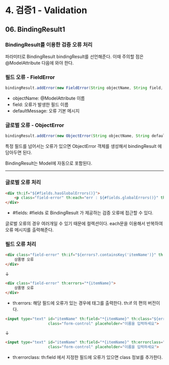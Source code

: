 # 4. 검증1 - Validation
## 06. BindingResult1
### BindingResult를 이용한 검증 오류 처리
파라미터로 BindingResult bindingResult를 선언해준다.
이때 주의할 점은 @ModelAttribute 다음에 와야 한다.

### 필드 오류 - FieldError
```java
bindingResult.addError(new FieldError(String objectName, String field, String defaultMessage));
```
- objectName: @ModelAttribute 이름
- field: 오류가 발생한 필드 이름
- defaultMessage: 오류 기본 메시지

### 글로벌 오류 - ObjectError
```java
bindingResult.addError(new ObjectError(String objectName, String defaultMessage));
```
특정 필드를 넘어서는 오류가 있으면 ObjectError 객체를 생성해서 bindingResult 에 담아두면 된다.

BindingResult는 Model에 자동으로 포함된다.

***
### 글로벌 오류 처리
```html
<div th:if="${#fields.hasGlobalErrors()}">
    <p class="field-error" th:each="err : ${#fields.globalErrors()}" th:text="${err}">전체 오류 메시지</p>
</div>
```
- #fields: #fields 로 BindingResult 가 제공하는 검증 오류에 접근할 수 있다.

글로벌 오류의 경우 여러개일 수 있기 때문에 컬렉션이다. each문을 이용해서 반복하여 오류 메시지를 출력해준다.

### 필드 오류 처리
```html
<div class="field-error" th:if="${errors?.containsKey('itemName')}" th:text="${errors['itemName']}">
    상품명 오류
</div>
```
↓
```html
<div class="field-error" th:errors="*{itemName}">
    상품명 오류
</div>
```
- th:errors: 해당 필드에 오류가 있는 경우에 태그를 출력한다. th:if 의 편의 버전이다.

```html
<input type="text" id="itemName" th:field="*{itemName}" th:class="${errors?.containsKey('itemName')} ? 'form-control field-error' : 'form-control'"
                   class="form-control" placeholder="이름을 입력하세요">
```
↓
```html
<input type="text" id="itemName" th:field="*{itemName}" th:errorclass="field-error"
                   class="form-control" placeholder="이름을 입력하세요">
```
- th:errorclass: th:field 에서 지정한 필드에 오류가 있으면 class 정보를 추가한다.
